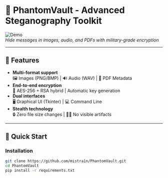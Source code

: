# 🔐 PhantomVault - Advanced Steganography Toolkit

![Demo](examples/demo.gif)  
*Hide messages in images, audio, and PDFs with military-grade encryption*

---

## 🌟 Features

- **Multi-format support**  
  🖼️ Images (PNG/BMP) | 🔊 Audio (WAV) | 📄 PDF Metadata  
- **End-to-end encryption**  
  🔑 AES-256 + RSA hybrid | Automatic key generation  
- **Dual interfaces**  
  🖥️ Graphical UI (Tkinter) | 💻 Command Line  
- **Stealth technology**  
  🔒 Zero file size changes | 🕵️‍♂️ No visible artifacts  

---

## 🚀 Quick Start

### Installation
```bash
git clone https://github.com/mistra1n/PhantomVault.git
cd PhantomVault
pip install -r requirements.txt
